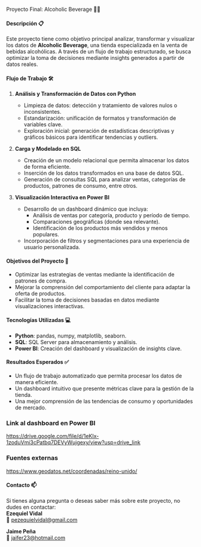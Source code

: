 Proyecto Final: Alcoholic Beverage 🍹🍷  

#### Descripción 📋  
Este proyecto tiene como objetivo principal analizar, transformar y visualizar los datos de **Alcoholic Beverage**, una tienda especializada en la venta de bebidas alcohólicas. A través de un flujo de trabajo estructurado, se busca optimizar la toma de decisiones mediante insights generados a partir de datos reales.

#### Flujo de Trabajo 🛠️  

1. **Análisis y Transformación de Datos con Python**  
   - Limpieza de datos: detección y tratamiento de valores nulos o inconsistentes.  
   - Estandarización: unificación de formatos y transformación de variables clave.  
   - Exploración inicial: generación de estadísticas descriptivas y gráficos básicos para identificar tendencias y outliers.  

2. **Carga y Modelado en SQL**  
   - Creación de un modelo relacional que permita almacenar los datos de forma eficiente.  
   - Inserción de los datos transformados en una base de datos SQL.  
   - Generación de consultas SQL para analizar ventas, categorías de productos, patrones de consumo, entre otros.  

3. **Visualización Interactiva en Power BI**  
   - Desarrollo de un dashboard dinámico que incluya:  
     - Análisis de ventas por categoría, producto y período de tiempo.  
     - Comparaciones geográficas (donde sea relevante).  
     - Identificación de los productos más vendidos y menos populares.  
   - Incorporación de filtros y segmentaciones para una experiencia de usuario personalizada.  

#### Objetivos del Proyecto 🎯  
- Optimizar las estrategias de ventas mediante la identificación de patrones de compra.  
- Mejorar la comprensión del comportamiento del cliente para adaptar la oferta de productos.  
- Facilitar la toma de decisiones basadas en datos mediante visualizaciones interactivas.  

#### Tecnologías Utilizadas 💻  
- **Python**: pandas, numpy, matplotlib, seaborn.  
- **SQL**: SQL Server para almacenamiento y análisis.  
- **Power BI**: Creación del dashboard y visualización de insights clave.  

#### Resultados Esperados ✅  
- Un flujo de trabajo automatizado que permita procesar los datos de manera eficiente.  
- Un dashboard intuitivo que presente métricas clave para la gestión de la tienda.  
- Una mejor comprensión de las tendencias de consumo y oportunidades de mercado.
  
### Link al dashboard en Power BI
https://drive.google.com/file/d/1eKIx-1zoduVmi3cPatbq7DEVyWujgexy/view?usp=drive_link

### Fuentes externas
https://www.geodatos.net/coordenadas/reino-unido/

#### Contacto 📫  
Si tienes alguna pregunta o deseas saber más sobre este proyecto, no dudes en contactar:  
**Ezequiel Vidal**  
📧 pezequielvidal@gmail.com

**Jaime Peña**  
📧 jaifer23@hotmail.com
